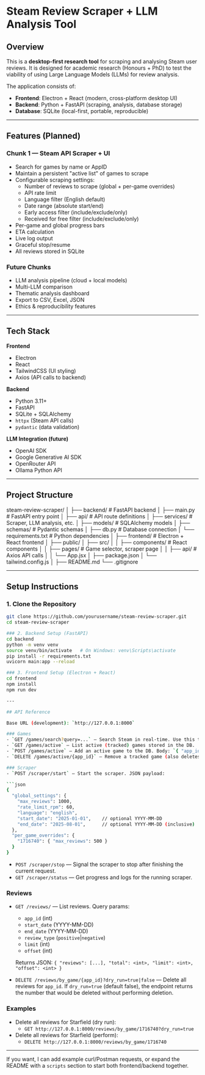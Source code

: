 # Steam Review Scraper + LLM Analysis Tool

## Overview

This is a **desktop-first research tool** for scraping and analysing Steam user
reviews. It is designed for academic research (Honours + PhD) to test the
viability of using Large Language Models (LLMs) for review analysis.

The application consists of:

- **Frontend**: Electron + React (modern, cross-platform desktop UI)
- **Backend**: Python + FastAPI (scraping, analysis, database storage)
- **Database**: SQLite (local-first, portable, reproducible)

---

## Features (Planned)

### Chunk 1 — Steam API Scraper + UI
- Search for games by name or AppID
- Maintain a persistent "active list" of games to scrape
- Configurable scraping settings:
  - Number of reviews to scrape (global + per-game overrides)
  - API rate limit
  - Language filter (English default)
  - Date range (absolute start/end)
  - Early access filter (include/exclude/only)
  - Received for free filter (include/exclude/only)
- Per-game and global progress bars
- ETA calculation
- Live log output
- Graceful stop/resume
- All reviews stored in SQLite

### Future Chunks
- LLM analysis pipeline (cloud + local models)
- Multi-LLM comparison
- Thematic analysis dashboard
- Export to CSV, Excel, JSON
- Ethics & reproducibility features

---

## Tech Stack

**Frontend**
- Electron
- React
- TailwindCSS (UI styling)
- Axios (API calls to backend)

**Backend**
- Python 3.11+
- FastAPI
- SQLite + SQLAlchemy
- `httpx` (Steam API calls)
- `pydantic` (data validation)

**LLM Integration (future)**
- OpenAI SDK
- Google Generative AI SDK
- OpenRouter API
- Ollama Python API

---

## Project Structure
steam-review-scraper/
│
├── backend/                # FastAPI backend
│   ├── main.py              # FastAPI entry point
│   ├── api/                 # API route definitions
│   ├── services/            # Scraper, LLM analysis, etc.
│   ├── models/              # SQLAlchemy models
│   ├── schemas/             # Pydantic schemas
│   ├── db.py                # Database connection
│   └── requirements.txt     # Python dependencies
│
├── frontend/                # Electron + React frontend
│   ├── public/
│   ├── src/
│   │   ├── components/      # React components
│   │   ├── pages/           # Game selector, scraper page
│   │   ├── api/             # Axios API calls
│   │   └── App.jsx
│   ├── package.json
│   └── tailwind.config.js
│
├── README.md
└── .gitignore

---

## Setup Instructions

### 1. Clone the Repository
```bash
git clone https://github.com/yourusername/steam-review-scraper.git
cd steam-review-scraper

### 2. Backend Setup (FastAPI)
cd backend
python -m venv venv
source venv/bin/activate   # On Windows: venv\Scripts\activate
pip install -r requirements.txt
uvicorn main:app --reload

### 3. Frontend Setup (Electron + React)
cd frontend
npm install
npm run dev

---

## API Reference

Base URL (development): `http://127.0.0.1:8000`

### Games
- `GET /games/search?query=...` — Search Steam in real-time. Use this to find app IDs or game names.
- `GET /games/active` — List active (tracked) games stored in the DB.
- `POST /games/active` — Add an active game to the DB. Body: `{ "app_id": <int>, "name": "<string>" }`
- `DELETE /games/active/{app_id}` — Remove a tracked game (also deletes its reviews via cascade).

### Scraper
- `POST /scraper/start` — Start the scraper. JSON payload:

```json
{
  "global_settings": {
    "max_reviews": 1000,
    "rate_limit_rpm": 60,
    "language": "english",
    "start_date": "2025-01-01",    // optional YYYY-MM-DD
    "end_date": "2025-08-01",      // optional YYYY-MM-DD (inclusive)
  },
  "per_game_overrides": {
    "1716740": { "max_reviews": 500 }
  }
}
```

- `POST /scraper/stop` — Signal the scraper to stop after finishing the current request.
- `GET /scraper/status` — Get progress and logs for the running scraper.

### Reviews
- `GET /reviews/` — List reviews. Query params:
  - `app_id` (int)
  - `start_date` (YYYY-MM-DD)
  - `end_date` (YYYY-MM-DD)
  - `review_type` (`positive`|`negative`)
  - `limit` (int)
  - `offset` (int)

  Returns JSON: `{ "reviews": [...], "total": <int>, "limit": <int>, "offset": <int> }`

- `DELETE /reviews/by_game/{app_id}?dry_run=true|false` — Delete all reviews for `app_id`. If `dry_run=true` (default false), the endpoint returns the number that would be deleted without performing deletion.

### Examples

- Delete all reviews for Starfield (dry run):
  - `GET http://127.0.0.1:8000/reviews/by_game/1716740?dry_run=true`
- Delete all reviews for Starfield (perform):
  - `DELETE http://127.0.0.1:8000/reviews/by_game/1716740`

---

If you want, I can add example curl/Postman requests, or expand the README with a `scripts` section to start both frontend/backend together.